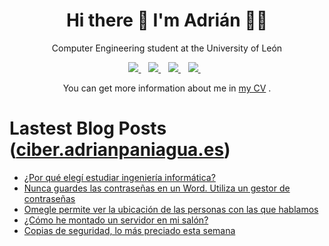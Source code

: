 <h1 align='center'>
  Hi there 👋 I'm Adrián 👨‍💻
</h1>

<p align='center'>
  Computer Engineering student at the University of León
</p>


<p align='center'>
  
  <a href="https://www.linkedin.com/in/adrianpaniagualeon/">
    <img src="https://img.shields.io/badge/linkedin-%230077B5.svg?&style=for-the-badge&logo=linkedin&logoColor=white" />
  </a>&nbsp;&nbsp;
  <a href="https://instagram.com/paniagua_leon">
    <img src="https://img.shields.io/badge/instagram-%23E4405F.svg?&style=for-the-badge&logo=instagram&logoColor=white" />        
  </a>&nbsp;&nbsp;
   <a href="https://telegram.me/APLEONI">
    <img src="https://img.shields.io/badge/Telegram-2CA5E0?style=for-the-badge&logo=telegram&logoColor=white"/>        
  </a>&nbsp;&nbsp;
  <a href="mailto:github@adrianpaniagua.es">
    <img src="https://img.shields.io/badge/Gmail-D14836?style=for-the-badge&logo=gmail&logoColor=white"/>        
  </a>&nbsp;&nbsp;
</p>
<p align='center'> You can get more information about me in <a href="https://cv.adrianpaniagua.es">my CV</a> .</p>

# Lastest Blog Posts ([ciber.adrianpaniagua.es](https://ciber.adrianpaniagua.es))
<!-- BLOG-POST-LIST:START -->
- [¿Por qué elegí estudiar ingeniería informática?](https://ciber.adrianpaniagua.es/post/652466000894263296)
- [Nunca guardes las contraseñas en un Word. Utiliza un gestor de contraseñas](https://ciber.adrianpaniagua.es/post/646267817508913153)
- [Omegle permite ver la ubicación de las personas con las que hablamos](https://ciber.adrianpaniagua.es/post/645920892123332608)
- [¿Cómo he montado un servidor en mi salón?](https://ciber.adrianpaniagua.es/post/645844297554542592)
- [Copias de seguridad, lo más preciado esta semana](https://ciber.adrianpaniagua.es/post/645626970565214208)
<!-- BLOG-POST-LIST:END -->
